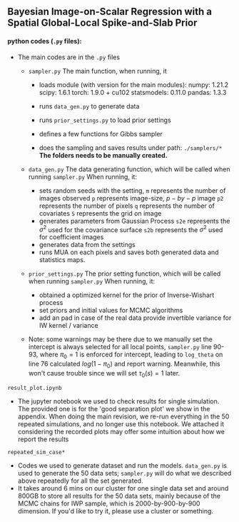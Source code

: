 ## Bayesian Image-on-Scalar Regression with a Spatial Global-Local Spike-and-Slab Prior



#### python codes (`.py` files):

- The main codes are in the `.py` files

  - `sampler.py`
    The main function, when running, it 
    - loads module (with version for the main modules):
      numpy: 1.21.2
      scipy: 1.6.1
      torch: 1.9.0 + cu102
      statsmodels: 0.11.0
      pandas: 1.3.3

    - runs `data_gen.py` to generate data 
    - runs `prior_settings.py` to load prior settings
    - defines a few functions for Gibbs sampler
    - does the sampling and saves results under path: `./samplers/*`
      **The folders needs to be manually created.**
  - `data_gen.py`
    The data generating function, which will be called when running `sampler.py`
    When running, it:
    - sets random seeds with the setting,
      `m` represents the number of images observed
      `p` represents image-size, $p-by-p$ image
      `p2` represents the number of pixels
      `q` represents the number of covariates
      `S` represents the grid on image
    - generates parameters from Gaussian Process
      `s2e` represents the $\sigma^2$ used for the covariance surface
      `s2b` represents the $\sigma^2$ used for coefficient images
    - generates data from the settings
    - runs MUA on each pixels and saves both generated data and statistics maps.
  - `prior_settings.py`
    The prior setting function, which will be called when running `sampler.py`
    When running, it:
    - obtained a optimized kernel for the prior of Inverse-Wishart process
    - set priors and initial values for MCMC algorithms
    - add an pad in case of the real data provide invertible variance for IW kernel / variance


  - Note: some warnings may be there due to we manually set the intercept is always selected for all local points, `sampler.py` line 90-93, where $\pi_0 = 1$ is enforced for intercept, leading to `log_theta` on line 76 calculated $log(1-\pi_0)$ and report warning. Meanwhile, this won't cause trouble since we will set $\tau_0(s) = 1$ later. 

`result_plot.ipynb`

- The jupyter notebook we used to check results for single simulation. The provided one is for the 'good separation plot' we show in the appendix. When doing the main revision, we re-run everything in the 50 repeated simulations, and no longer use this notebook.
  We attached it considering the recorded plots may offer some intuition about how we report the results

`repeated_sim_case*`

- Codes we used to generate dataset and run the models. `data_gen.py` is used to generate the 50 data sets;
  `sampler.py` will do what we described above repeatedly for all the set generated.
- It takes around 6 mins on our cluster for one single data set and around 800GB to store all results for the 50 data sets, mainly because of the MCMC chains for IWP sample, which is 2000-by-900-by-900 dimension. If you'd like to try it, please use a cluster or something.

